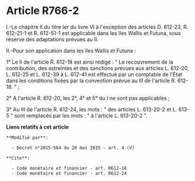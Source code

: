 # Article R766-2

I.-Le chapitre II du titre Ier du livre VI à l'exception des articles D. 612-23, R. 612-21-1 et R. 612-51-1 est applicable
dans les îles Wallis et Futuna, sous réserve des adaptations prévues au II. 

II.-Pour son application dans les îles Wallis et Futuna : 

1° Le II de l'article R. 612-18 est ainsi rédigé : " Le recouvrement de la contribution, des astreintes et des sanctions
prévues aux articles L. 612-20, L. 612-25 et L. 612-39 à L. 612-41 est effectué par un comptable de l'Etat dans les
conditions fixées par la convention prévue au III de l'article R. 612-18. " ; 

2° A l'article R. 612-20, les 2°, 4° et 5° du I ne sont pas applicables ; 

3° Au III de l'article R. 612-24, les mots : " des articles L. 613-20-2 et L. 613-5 " sont remplacés par les mots : " à
l'article L. 613-20-2 ".

**Liens relatifs à cet article**

	**Modifié par**:

	  - Décret n°2015-564 du 20 mai 2015 - art. 4 (V)

	**Cite**:

	  - Code monétaire et financier - art. R612-18
	  - Code monétaire et financier - art. R612-24
